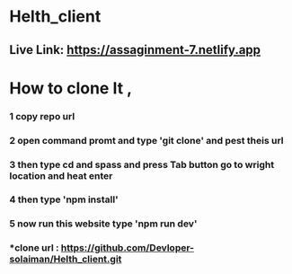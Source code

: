 # Helth_client

## Live Link: https://assaginment-7.netlify.app

# How to clone It ,
### 1 copy repo url
### 2 open command promt and type  'git clone' and pest theis url 
### 3 then type cd and spass and press Tab button go to wright location and heat enter
### 4 then type 'npm install'
### 5 now run this website  type 'npm run dev'
### *clone url : https://github.com/Devloper-solaiman/Helth_client.git
